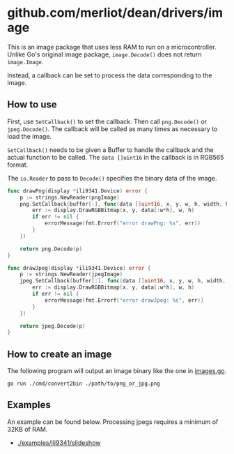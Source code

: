 # github.com/merliot/dean/drivers/image

This is an image package that uses less RAM to run on a microcontroller.
Unlike Go's original image package, `image.Decode()` does not return `image.Image`.

Instead, a callback can be set to process the data corresponding to the image.

## How to use

First, use `SetCallback()` to set the callback.
Then call `png.Decode()` or `jpeg.Decode()`.
The callback will be called as many times as necessary to load the image.

`SetCallback()` needs to be given a Buffer to handle the callback and the actual function to be called.
The `data []uint16` in the callback is in RGB565 format.

The `io.Reader` to pass to `Decode()` specifies the binary data of the image.

```go
func drawPng(display *ili9341.Device) error {
	p := strings.NewReader(pngImage)
	png.SetCallback(buffer[:], func(data []uint16, x, y, w, h, width, height int16) {
		err := display.DrawRGBBitmap(x, y, data[:w*h], w, h)
		if err != nil {
			errorMessage(fmt.Errorf("error drawPng: %s", err))
		}
	})

	return png.Decode(p)
}
```

```go
func drawJpeg(display *ili9341.Device) error {
	p := strings.NewReader(jpegImage)
	jpeg.SetCallback(buffer[:], func(data []uint16, x, y, w, h, width, height int16) {
		err := display.DrawRGBBitmap(x, y, data[:w*h], w, h)
		if err != nil {
			errorMessage(fmt.Errorf("error drawJpeg: %s", err))
		}
	})

	return jpeg.Decode(p)
}
```

## How to create an image

The following program will output an image binary like the one in [images.go](./examples/ili9341/slideshow/images.go).  

```
go run ./cmd/convert2bin ./path/to/png_or_jpg.png
```

## Examples

An example can be found below.
Processing jpegs requires a minimum of 32KB of RAM.

* [./examples/ili9341/slideshow](./examples/ili9341/slideshow)

